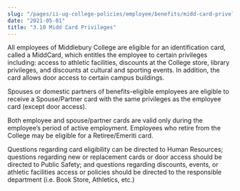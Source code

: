 ```yaml
---
slug: "/pages/ii-ug-college-policies/employee/benefits/midd-card-priveleges"
date: "2021-05-01"
title: "3.10 Midd Card Privileges"
---
```


All employees of Middlebury College are eligible for an identification card, called a MiddCard, which entitles the employee to certain privileges including: access to athletic facilities, discounts at the College store, library privileges, and discounts at cultural and sporting events. In addition, the card allows door access to certain campus buildings.

Spouses or domestic partners of benefits-eligible employees are eligible to receive a Spouse/Partner card with the same privileges as the employee card (except door access).

Both employee and spouse/partner cards are valid only during the employee’s period of active employment. Employees who retire from the College may be eligible for a Retiree/Emeriti card.

Questions regarding card eligibility can be directed to Human Resources; questions regarding new or replacement cards or door access should be directed to Public Safety; and questions regarding discounts, events, or athletic facilities access or policies should be directed to the responsible department (i.e. Book Store, Athletics, etc.)